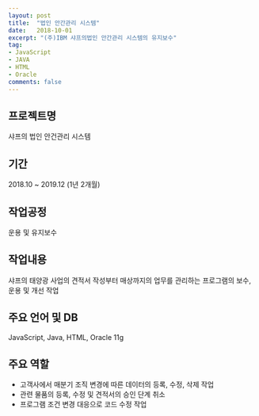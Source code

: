 ```yaml
---
layout: post
title:  "법인 안간관리 시스템"
date:   2018-10-01
excerpt: "(주)IBM 샤프의법인 안간관리 시스템의 유지보수"
tag:
- JavaScript
- JAVA
- HTML
- Oracle
comments: false
---
```


## 프로젝트명
샤프의 법인 안건관리 시스템

## 기간
2018.10 ~ 2019.12 (1년 2개월)

## 작업공정
운용 및 유지보수

## 작업내용
샤프의 태양광 사업의 견적서 작성부터 매상까지의 업무를 관리하는 프로그램의
보수, 운용 및 개선 작업

## 주요 언어 및 DB
JavaScript, Java, HTML, Oracle 11g

## 주요 역할
* 고객사에서 매분기 조직 변경에 따른 데이터의 등록, 수정, 삭제 작업
* 관련 물품의 등록, 수정 및 견적서의 승인 단계 취소
* 프로그램 조건 변경 대응으로 코드 수정 작업

